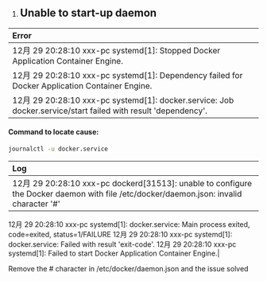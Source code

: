 1. ## Unable to start-up daemon
| Error | 
| :--- |
|12月 29 20:28:10 xxx-pc systemd[1]: Stopped Docker Application Container Engine.|
|12月 29 20:28:10 xxx-pc systemd[1]: Dependency failed for Docker Application Container Engine.|
12月 29 20:28:10 xxx-pc systemd[1]: docker.service: Job docker.service/start failed with result 'dependency'.|

#### Command to locate cause:
~~~sh
journalctl -u docker.service
~~~
| Log | 
| :--- |
|12月 29 20:28:10 xxx-pc dockerd[31513]: unable to configure the Docker daemon with file /etc/docker/daemon.json: invalid character '#' 
12月 29 20:28:10 xxx-pc systemd[1]: docker.service: Main process exited, code=exited, status=1/FAILURE
12月 29 20:28:10 xxx-pc systemd[1]: docker.service: Failed with result 'exit-code'.
12月 29 20:28:10 xxx-pc systemd[1]: Failed to start Docker Application Container Engine.|

Remove the # character in /etc/docker/daemon.json and the issue solved
